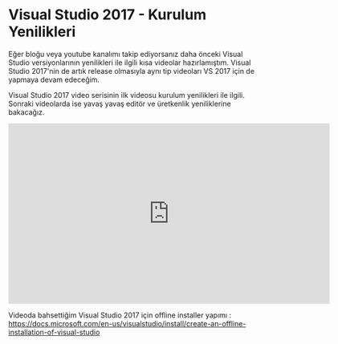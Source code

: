 ﻿# Visual Studio 2017 - Kurulum Yenilikleri

Eğer bloğu veya youtube kanalımı takip ediyorsanız daha önceki Visual Studio versiyonlarının yenilikleri ile ilgili kısa videolar hazırlamıştım. Visual Studio 2017'nin de artık release olmasıyla aynı tip videoları VS 2017 için de yapmaya devam edeceğim. 

Visual Studio 2017 video serisinin ilk videosu kurulum yenilikleri ile ilgili. Sonraki videolarda ise yavaş yavaş editör ve üretkenlik yeniliklerine bakacağız. 


<iframe width="640" height="360" src="https://www.youtube.com/embed/G-LVv8seEBo" frameborder="0" allowfullscreen></iframe>

Videoda bahsettiğim Visual Studio 2017 için offline installer yapımı : https://docs.microsoft.com/en-us/visualstudio/install/create-an-offline-installation-of-visual-studio